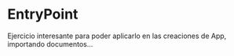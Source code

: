 # EntryPoint

Ejercicio interesante para poder aplicarlo en las creaciones de App, importando documentos...